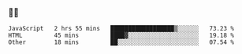 ### 👨‍💻

<!--START_SECTION:waka-->

```text
JavaScript   2 hrs 55 mins   ██████████████████▒░░░░░░   73.23 %
HTML         45 mins         ████▓░░░░░░░░░░░░░░░░░░░░   19.18 %
Other        18 mins         ██░░░░░░░░░░░░░░░░░░░░░░░   07.54 %
```

<!--END_SECTION:waka-->
